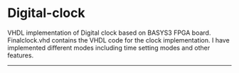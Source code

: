 # Digital-clock
VHDL implementation of Digital clock based on BASYS3 FPGA board.
Finalclock.vhd contains the VHDL code for the clock implementation. I have implemented different modes including time setting modes and other features.

------------------------------------------------------------------------------------------------